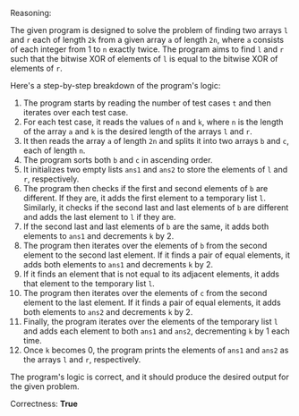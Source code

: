 Reasoning:

The given program is designed to solve the problem of finding two arrays `l` and `r` each of length `2k` from a given array `a` of length `2n`, where `a` consists of each integer from 1 to `n` exactly twice. The program aims to find `l` and `r` such that the bitwise XOR of elements of `l` is equal to the bitwise XOR of elements of `r`.

Here's a step-by-step breakdown of the program's logic:

1.  The program starts by reading the number of test cases `t` and then iterates over each test case.
2.  For each test case, it reads the values of `n` and `k`, where `n` is the length of the array `a` and `k` is the desired length of the arrays `l` and `r`.
3.  It then reads the array `a` of length `2n` and splits it into two arrays `b` and `c`, each of length `n`.
4.  The program sorts both `b` and `c` in ascending order.
5.  It initializes two empty lists `ans1` and `ans2` to store the elements of `l` and `r`, respectively.
6.  The program then checks if the first and second elements of `b` are different. If they are, it adds the first element to a temporary list `l`. Similarly, it checks if the second last and last elements of `b` are different and adds the last element to `l` if they are.
7.  If the second last and last elements of `b` are the same, it adds both elements to `ans1` and decrements `k` by 2.
8.  The program then iterates over the elements of `b` from the second element to the second last element. If it finds a pair of equal elements, it adds both elements to `ans1` and decrements `k` by 2.
9.  If it finds an element that is not equal to its adjacent elements, it adds that element to the temporary list `l`.
10. The program then iterates over the elements of `c` from the second element to the last element. If it finds a pair of equal elements, it adds both elements to `ans2` and decrements `k` by 2.
11. Finally, the program iterates over the elements of the temporary list `l` and adds each element to both `ans1` and `ans2`, decrementing `k` by 1 each time.
12. Once `k` becomes 0, the program prints the elements of `ans1` and `ans2` as the arrays `l` and `r`, respectively.

The program's logic is correct, and it should produce the desired output for the given problem.

Correctness: **True**